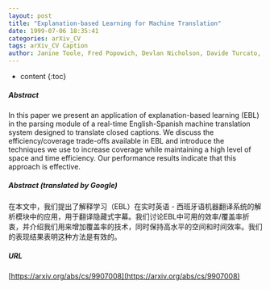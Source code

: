```yaml
---
layout: post
title: "Explanation-based Learning for Machine Translation"
date: 1999-07-06 18:35:41
categories: arXiv_CV
tags: arXiv_CV Caption
author: Janine Toole, Fred Popowich, Devlan Nicholson, Davide Turcato, Paul McFetridge
---
```


* content
{:toc}

##### Abstract
In this paper we present an application of explanation-based learning (EBL) in the parsing module of a real-time English-Spanish machine translation system designed to translate closed captions. We discuss the efficiency/coverage trade-offs available in EBL and introduce the techniques we use to increase coverage while maintaining a high level of space and time efficiency. Our performance results indicate that this approach is effective.

##### Abstract (translated by Google)
在本文中，我们提出了解释学习（EBL）在实时英语 - 西班牙语机器翻译系统的解析模块中的应用，用于翻译隐藏式字幕。我们讨论EBL中可用的效率/覆盖率折衷，并介绍我们用来增加覆盖率的技术，同时保持高水平的空间和时间效率。我们的表现结果表明这种方法是有效的。

##### URL
[https://arxiv.org/abs/cs/9907008](https://arxiv.org/abs/cs/9907008)

